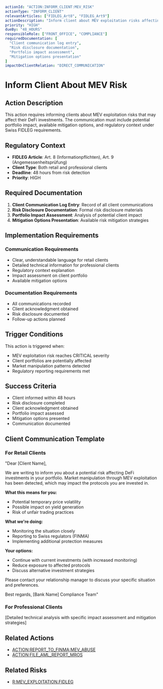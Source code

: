 ```yaml
actionId: "ACTION:INFORM_CLIENT:MEV_RISK"
actionType: "INFORM_CLIENT"
relevantArticles: ["FIDLEG_Art8", "FIDLEG_Art9"]
actionDescription: "Inform client about MEV exploitation risks affecting their DeFi investments, including potential impact on their portfolio and available mitigation options."
priority: "HIGH"
dueBy: "48_HOURS"
responsibleRole: ["FRONT_OFFICE", "COMPLIANCE"]
requiredDocumentation: [
  "Client communication log entry",
  "Risk disclosure documentation",
  "Portfolio impact assessment",
  "Mitigation options presentation"
]
impactOnClientRelation: "DIRECT_COMMUNICATION"
```

# Inform Client About MEV Risk

## Action Description

This action requires informing clients about MEV exploitation risks that may affect their DeFi investments. The communication must include potential portfolio impact, available mitigation options, and regulatory context under Swiss FIDLEG requirements.

## Regulatory Context

- **FIDLEG Article**: Art. 8 (Informationpflichten), Art. 9 (Angemessenheitsprüfung)
- **Client Type**: Both retail and professional clients
- **Deadline**: 48 hours from risk detection
- **Priority**: HIGH

## Required Documentation

1. **Client Communication Log Entry**: Record of all client communications
2. **Risk Disclosure Documentation**: Formal risk disclosure materials
3. **Portfolio Impact Assessment**: Analysis of potential client impact
4. **Mitigation Options Presentation**: Available risk mitigation strategies

## Implementation Requirements

### Communication Requirements
- Clear, understandable language for retail clients
- Detailed technical information for professional clients
- Regulatory context explanation
- Impact assessment on client portfolio
- Available mitigation options

### Documentation Requirements
- All communications recorded
- Client acknowledgment obtained
- Risk disclosure documented
- Follow-up actions planned

## Trigger Conditions

This action is triggered when:
- MEV exploitation risk reaches CRITICAL severity
- Client portfolios are potentially affected
- Market manipulation patterns detected
- Regulatory reporting requirements met

## Success Criteria

- Client informed within 48 hours
- Risk disclosure completed
- Client acknowledgment obtained
- Portfolio impact assessed
- Mitigation options presented
- Communication documented

## Client Communication Template

### For Retail Clients
"Dear [Client Name],

We are writing to inform you about a potential risk affecting DeFi investments in your portfolio. Market manipulation through MEV exploitation has been detected, which may impact the protocols you are invested in.

**What this means for you:**
- Potential temporary price volatility
- Possible impact on yield generation
- Risk of unfair trading practices

**What we're doing:**
- Monitoring the situation closely
- Reporting to Swiss regulators (FINMA)
- Implementing additional protection measures

**Your options:**
- Continue with current investments (with increased monitoring)
- Reduce exposure to affected protocols
- Discuss alternative investment strategies

Please contact your relationship manager to discuss your specific situation and preferences.

Best regards,
[Bank Name] Compliance Team"

### For Professional Clients
[Detailed technical analysis with specific impact assessment and mitigation strategies]

## Related Actions

- [ACTION:REPORT_TO_FINMA:MEV_ABUSE](./ACTION:REPORT_TO_FINMA:MEV_ABUSE.md)
- [ACTION:FILE_AML_REPORT_MROS](./ACTION:FILE_AML_REPORT_MROS.md)

## Related Risks

- [R:MEV_EXPLOITATION.FIDLEG](../risks/R:MEV_EXPLOITATION.FIDLEG.md)
